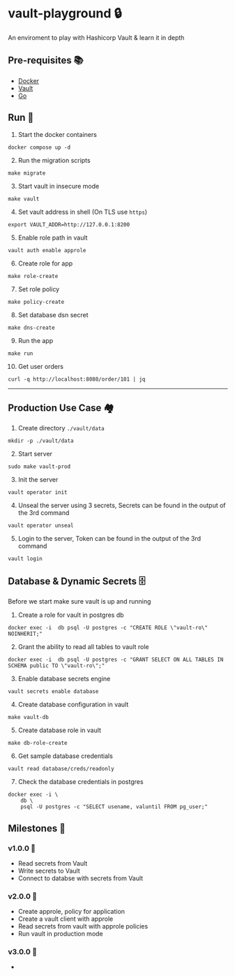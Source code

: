# vault-playground 🔒
An enviroment to play with Hashicorp Vault &amp; learn it in depth

## Pre-requisites 📚

- [Docker](https://www.docker.com/)
- [Vault](https://www.vaultproject.io/)
- [Go](https://go.dev/doc/install)

## Run 💨

1. Start the docker containers
```shell
docker compose up -d
```

2. Run the migration scripts
```shell
make migrate
```

3. Start vault in insecure mode
```shell
make vault
```

4. Set vault address in shell (On TLS use `https`)
```shell
export VAULT_ADDR=http://127.0.0.1:8200
```

5. Enable role path in vault
```shell
vault auth enable approle
```

6. Create role for app
```shell
make role-create
```

7. Set role policy
```shell
make policy-create
```

8. Set database dsn secret
```shell
make dns-create
```

9. Run the app
```shell
make run
```

10. Get user orders
```shell
curl -q http://localhost:8080/order/101 | jq
```

--- 

## Production Use Case 🏘

1. Create directory `./vault/data`
```shell
mkdir -p ./vault/data
```

2. Start server 
```shell 
sudo make vault-prod
```

3. Init the server
```shell
vault operator init
```

4. Unseal the server using 3 secrets, Secrets can be found in the output of the 3rd command
```shell
vault operator unseal
```

5. Login to the server, Token can be found in the output of the 3rd command
```shell
vault login
```

## Database & Dynamic Secrets 🗄

Before we start make sure vault is up and running

1. Create a role for vault in postgres db
```shell
docker exec -i  db psql -U postgres -c "CREATE ROLE \"vault-ro\" NOINHERIT;"
```

2. Grant the ability to read all tables to vault role
```shell
docker exec -i  db psql -U postgres -c "GRANT SELECT ON ALL TABLES IN SCHEMA public TO \"vault-ro\";"
``` 

3. Enable database secrets engine
```shell
vault secrets enable database
```

4. Create database configuration in vault
```shell
make vault-db
```

5. Create database role in vault
```shell
make db-role-create
```

6. Get sample database credentials
```shell
vault read database/creds/readonly
```

7. Check the database credentials in postgres
```shell
docker exec -i \       
    db \
    psql -U postgres -c "SELECT usename, valuntil FROM pg_user;"
```


## Milestones 🚀

### v1.0.0 🎯
- Read secrets from Vault
- Write secrets to Vault
- Connect to databse with secrets from Vault

### v2.0.0 🎯
- Create approle, policy for application
- Create a vault client with approle
- Read secrets from vault with approle policies
- Run vault in production mode

### v3.0.0 🎯
- 